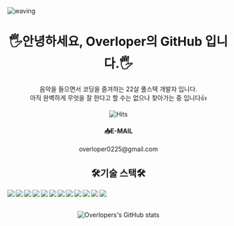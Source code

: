 ![waving](https://capsule-render.vercel.app/api?type=waving&height=180&text=Welcome!&fontAlign=80&fontAlignY=40&color=gradient&customColorList=0,2,2,5,30)
<div align="center">
<h1>🖐️안녕하세요, Overloper의 GitHub 입니다.🖐️</h1>
음악을 들으면서 코딩을 즐겨하는 22살 풀스택 개발자 입니다.<br>
아직 완벽하게 무엇을 잘 한다고 할 수는 없으나 찾아가는 중 입니다👍<br>

![Hits](https://hits.seeyoufarm.com/api/count/incr/badge.svg?url=https%3A%2F%2Fgithub.com%2Fkimseonghyoek%2Fhitcounter&count_bg=%235F7C61&title_bg=%235E5656&icon=&icon_color=%23E7E7E7&title=HITS&edge_flat=false)

<h4>📥E-MAIL</h4>
overloper0225@gmail.com

<br>
<h2>🛠️기술 스택🛠️</h2>  

<img align="left" src="https://img.shields.io/badge/HTML5-E34F26?style=flat-square&logo=HTML5&logoColor=white"/> 
<img align="left" src="https://img.shields.io/badge/SASS-CD679A?style=flat-square&logo=SASS&logoColor=white"/>
<img align="left" src="https://img.shields.io/badge/REACT-03A9F4?style=flat-square&logo=REACT&logoColor=white"/>
<img align="left" src="https://img.shields.io/badge/EXPRESS-4A9542?style=flat-square&logo=EXPRESS&logoColor=white"/>
<img align="left" src="https://img.shields.io/badge/JavaScript-F7DF1E?style=flat-square&logo=JavaScript&logoColor=white"/>
<img align="left"  src="https://img.shields.io/badge/jQuery-0769AD?style=flat-square&logo=jQuery&logoColor=white"/>
<img align="left" src="https://img.shields.io/badge/Python-0273b7?style=flat-square&logo=Python&logoColor=white"/>  
<img align="left" src="https://img.shields.io/badge/MariaDB-003545?style=flat-square&logo=MariaDB&logoColor=white"/>
<img align="left" src="https://img.shields.io/badge/RDS-FF9800?style=flat-square&logo=AMAZON-AWS&logoColor=white"/>
<img align="left" src="https://img.shields.io/badge/EC2-FF9800?style=flat-square&logo=AMAZON-EC2&logoColor=white"/>
<img align="left" src="https://img.shields.io/badge/WEBPACK-1C78C0?style=flat-square&logo=WEBPACK&logoColor=white"> 
<img align="left" src="https://img.shields.io/badge/TAILWINDCSS-0F172A?style=flat-square&logo=TAILWINDCSS&logoColor=white"> 

<br>
<br>

![Overlopers's GitHub stats](https://github-readme-stats.vercel.app/api?username=kimseonghyoek&show_icons=true)
